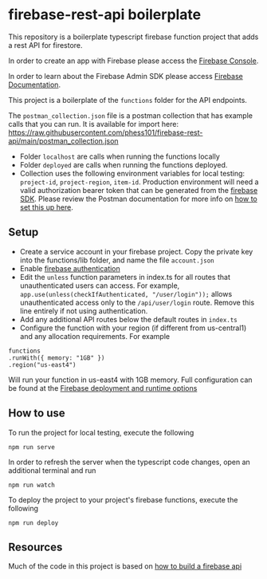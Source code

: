 # firebase-rest-api boilerplate

This repository is a boilerplate typescript firebase function project that adds a rest API for firestore.

In order to create an app with Firebase please access the [Firebase Console](https://console.firebase.google.com/).

In order to learn about the Firebase Admin SDK please access [Firebase Documentation](https://firebase.google.com/docs/reference/admin).

This project is a boilerplate of the `functions` folder for the API endpoints.

The `postman_collection.json` file is a postman collection that has example calls that you can run. It is available for import here: https://raw.githubusercontent.com/phess101/firebase-rest-api/main/postman_collection.json
- Folder `localhost` are calls when running the functions locally
- Folder `deployed` are calls when running the functions deployed.
- Collection uses the following environment variables for local testing: `project-id`, `project-region`, `item-id`. Production environment will need a valid authorization bearer token that can be generated from the [firebase SDK](https://firebase.google.com/docs/auth). Please review the Postman documentation for more info on [how to set this up here](https://blog.getpostman.com/2014/02/20/using-variables-inside-postman-and-collection-runner/).

## Setup
- Create a service account in your firebase project. Copy the private key into the functions/lib folder, and name the file `account.json`
- Enable [firebase authentication](https://firebase.google.com/docs/auth)
- Edit the `unless` function parameters in index.ts for all routes that unauthenticated users can access. For example, `app.use(unless(checkIfAuthenticated, "/user/login"));` allows unauthenticated access only to the `/api/user/login` route. Remove this line entirely if not using authentication.
- Add any additional API routes below the default routes in `index.ts`
- Configure the function with your region (if different from us-central1) and any allocation requirements. For example

```
functions
.runWith({ memory: "1GB" })
.region("us-east4")
```

Will run your function in us-east4 with 1GB memory. Full configuration can be found at the [Firebase deployment and runtime options](https://firebase.google.com/docs/functions/manage-functions)

## How to use

To run the project for local testing, execute the following

`npm run serve`

In order to refresh the server when the typescript code changes, open an additional terminal and run

`npm run watch`

To deploy the project to your project's firebase functions, execute the following

`npm run deploy`

## Resources

Much of the code in this project is based on [how to build a firebase api](https://github.com/andrewevans0102/how-to-build-a-firebase-api)